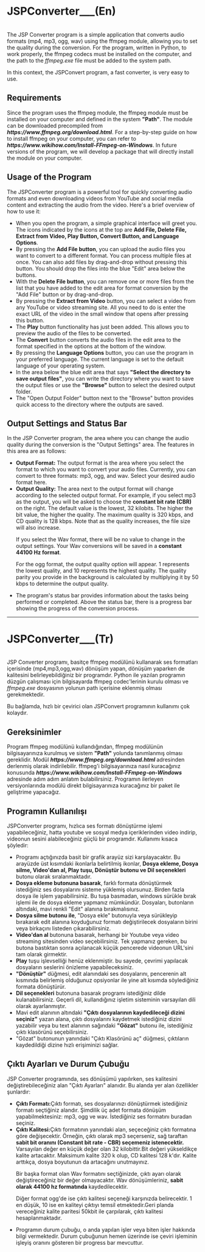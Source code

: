 <h1 font size="18"> JSPConverter___(En)</h1><br>
The JSP Converter program is a simple application that converts audio formats (mp4, mp3, ogg, wav) using the ffmpeg module, allowing you to set the quality during the conversion. For the program, written in Python, to work properly, the ffmpeg codecs must be installed on the computer, and the path to the <i>ffmpeg.exe</i> file must be added to the system path.
<p>In this context, the JSPConvert program, a fast converter, is very easy to use.</p>
<p></p>
<h2>Requirements</h2>
Since the program uses the ffmpeg module, the ffmpeg module must be installed on your computer and defined in the system <b>"Path"</b>. The module can be downloaded precompiled from <i><b>https://www.ffmpeg.org/download.html</i></b>. For a step-by-step guide on how to install ffmpeg on your computer, you can refer to <i><b>https://www.wikihow.com/Install-FFmpeg-on-Windows</b></i>. In future versions of the program, we will develop a package that will directly install the module on your computer.
<h2 font size="14">Usage of the Program</h2>
The JSPConverter program is a powerful tool for quickly converting audio formats and even downloading videos from YouTube and social media content and extracting the audio from the video. Here's a brief overview of how to use it:
<ul>
  <li>When you open the program, a simple graphical interface will greet you. The icons indicated by the icons at the top are <b>Add File, Delete File, Extract from Video, Play Button, Convert Button, and Language Options</b>.</li>
  <li>By pressing the <b>Add File button</b>, you can upload the audio files you want to convert to a different format. You can process multiple files at once. You can also add files by drag-and-drop without pressing this button. You should drop the files into the blue "Edit" area below the buttons.</li>
  <li>With the <b>Delete File button</b>, you can remove one or more files from the list that you have added to the edit area for format conversion by the "Add File" button or by drag-and-drop.</li>
  <li>By pressing the <b>Extract from Video</b> button, you can select a video from any YouTube or video streaming site. All you need to do is enter the exact URL of the video in the small window that opens after pressing this button.</li>
  <li>The <b>Play</b> button functionality has just been added. This allows you to preview the audio of the files to be converted.</li>
  <li>The <b>Convert</b> button converts the audio files in the edit area to the format specified in the options at the bottom of the window.</li>
  <li>By pressing the <b>Language Options</b> button, you can use the program in your preferred language. The current language is set to the default language of your operating system.</li>
  <li>In the area below the blue edit area that says <b>"Select the directory to save output files"</b>, you can write the directory where you want to save the output files or use the <b>"Browse"</b> button to select the desired output folder.</li>
  <li>The "Open Output Folder" button next to the "Browse" button provides quick access to the directory where the outputs are saved.</li>
</ul>
<h2>Output Settings and Status Bar</h2>
<p>
  In the JSP Converter program, the area where you can change the audio quality during the conversion is the "Output Settings" area. The features in this area are as follows:
  <ul>
    <li><b>Output Format:</b> The output format is the area where you select the format to which you want to convert your audio files. Currently, you can convert to three formats: mp3, ogg, and wav. Select your desired audio format here.</li>
    <li><b>Output Quality:</b> The area next to the output format will change according to the selected output format. For example, if you select mp3 as the output, you will be asked to choose the <b>constant bit rate (CBR)</b> on the right. The default value is the lowest, 32 kilobits. The higher the bit value, the higher the quality. The maximum quality is 320 kbps, and CD quality is 128 kbps. Note that as the quality increases, the file size will also increase.
    <p>If you select the Wav format, there will be no value to change in the output settings. Your Wav conversions will be saved in a <b>constant 44100 Hz format</b>.</p>
    <p>For the ogg format, the output quality option will appear. 1 represents the lowest quality, and 10 represents the highest quality. The quality parity you provide in the background is calculated by multiplying it by 50 kbps to determine the output quality.</p></li>
    <li>The program's status bar provides information about the tasks being performed or completed. Above the status bar, there is a progress bar showing the progress of the conversion process.</li>
  </ul>
</p>
  
<hr>
<h1 font size="18"> JSPConverter___(Tr) </h1><br>
JSP Converter programı, basitçe ffmpeg modülünü kullanarak ses formatları içerisinde (mp4,mp3,ogg,wav) dönüşüm yapan, dönüşüm yaparken de kalitesini belirleyebildiğiniz bir programdır. Python ile yazılan programın düzgün çalışması için bilgisayarda ffmpeg codec'lerinin kurulu olması ve <i>ffmpeg.exe</i> dosyasının yolunun path içerisine eklenmiş olması gerekmektedir.
<p>Bu bağlamda, hızlı bir çevirici olan JSPConvert programının kullanımı çok kolaydır.</p>
<p></p>
<h2>Gereksinimler</h2>
Program ffmpeg modülünü kullandığından, ffmpeg modülünün bilgisayarınıza kurulmuş ve  sistem <b>"Path"</b> yolunda tanımlanmış olması gereklidir. Modül <i><b>https://www.ffmpeg.org/download.html </i></b>adresinden derlenmiş olarak indirilebilir. ffmpeg'i bilgisayarınıza nasıl kuracağınız konusunda
<i><b>https://www.wikihow.com/Install-FFmpeg-on-Windows </b></i>adresinde adım adım anlatım bulabilirsiniz. Programın ilerleyen versiyonlarında modülü direkt bilgisayarınıza kuracağınız bir paket ile geliştrime yapacağız. 
<h2 font size="14">Programın Kullanılışı</h2>
JSPConverter programı, hızlıca ses formatı dönüştürme işlemi yapabileceğiniz, hatta youtube ve sosyal medya içeriklerinden video indirip, videonun sesini alabileceğiniz güçlü bir programdır. Kullanımı kısaca şöyledir:
<ul>
  <li>Programı açtığınızda basit bir grafik arayüz sizi karşılayacaktır. Bu arayüzde üst kısımdaki ikonlarla belirtilmiş ikonlar, <b>Dosya ekleme, Dosya silme, Video'dan al, Play tuşu, Dönüştür butonu ve Dil seçenekleri</b> butonu olarak sıralanmaktadır.</li>
  <li><b>Dosya ekleme butonuna basarak</b>, farklı formata dönüştürmek istediğiniz ses dosyalarını sisteme yüklemiş olursunuz. Birden fazla dosya ile işlem yapabilirsiniz. Bu tuşa basmadan, windows sürükle bırak işlemi ile de dosya ekleme yapmanız mümkündür. Dosyaları, butonların altındaki, mavi renkli "Edit" alanına bırakmalısınız.</li>
  <li><b>Dosya silme butonu ile</b>, "Dosya ekle" butonuyla veya sürükleyip bırakarak edit alanına koyduğunuz formatı değiştirilecek dosyaların birini veya birkaçını listeden çıkarabilirsiniz.</li>
  <li><b>Video'dan al </b> butonuna basarak, herhangi bir Youtube veya video streaming sitesinden video seçebilirsiniz. Tek yapmanız gereken, bu butona bastıktan sonra açılanacak küçük pencerede videonun URL'sini tam olarak girmektir.</li>
  <li><b>Play</b> tuşu işlevselliği henüz eklenmiştir. bu sayede, çevrimi yapılacak dosyaların seslerini önizleme yapabileceksiniz.</li>
  <li><b>"Dönüştür"</b> düğmesi, edit alanındaki ses dosyalarını, pencerenin alt kısmında belirlemiş olduğunuz opsiyonlar ile yine alt kısımda söylediğiniz formata dönüştürür.</li>
  <li><b>Dil seçenekleri</b> butonuna basarak programı istediğiniz dilde kulanabilirsiniz. Geçerli dil, kullandığınız işletim sisteminin varsayılan dili olarak ayarlanmıştır.</li>
  <li>Mavi edit alanının altındaki <b>"Çıktı dosyalarının kaydedileceği dizini seçiniz"</b> yazan alana, çıktı dosyalarını kaydetmek istediğiniz dizini yazabilir veya bu text alanının sağındaki <b>"Gözat"</b> butonu ile, istediğiniz çıktı klasörünü seçebilirsiniz.</li>
  <li>"Gözat" butonunun yanındaki "Çıktı Klasörünü aç" düğmesi, çıktıların kaydedildiği dizine hızlı erişiminizi sağlar.</li>
  
</ul>
<h2>Çıktı Ayarları ve Durum Çubuğu</h2>
<p>
  JSP Converter programında, ses dönüşümü yapılırken, ses kalitesini değiştirebileceğiniz alan "Çıktı Ayarları" alanıdır. Bu alanda yer alan özellikler şunlardır:
  <ul>
    <li><b>Çıktı Formatı:</b>Çıktı formatı, ses dosyalarınızı dönüştürmek istediğiniz formatı seçtiğiniz alandır. Şimdilik üç adet formata dönüşüm yapabilmektesiniz: mp3, ogg ve wav. İstediğiniz ses formatını buradan seçiniz.</li>
    <li><b>Çıktı Kalitesi:</b>Çıktı formatının yanındaki alan, seçeceğiniz çıktı formatına göre değişecektir. Örneğin, çıktı olarak mp3 seçerseniz, sağ taraftan <b>sabit bit oranını (Constant bit rate - CBR) seçemeniz istenecektir.</b> Varsayılan değer en küçük değer olan 32 kilobittir.Bit değeri yükseldikçe kalite artacaktır. Maksimum kalite 320 k olup, CD kalitesi 128 k'dır. Kalite arttıkça, dosya boyutunun da artacağını unutmayınız.
    <p>Bir başka format olan Wav formatını seçtiğinizde, çıktı ayarı olarak değiştireceğiniz bir değer olmayacaktır. Wav dönüşümleriniz, <b>sabit olarak 44100 hz formatında </b>kaydedilecektir.</p>
    <p>Diğer format ogg'de ise çıktı kalitesi seçeneği karşınızda belirecektir. 1 en düşük, 10 ise en kaliteyi çıktıyı temsil etmektedir.Geri planda vereceğiniz kalite paritesi 50kbit ile çarpılarak, çıktı kalitesi hesaplanmaktadır.</p></li>
    <li>Programın durum çubuğu, o anda yapılan işler veya biten işler hakkında bilgi vermektedir. Durum çubuğunun hemen üzerinde ise çeviri işleminin işleyiş oranını gösteren bir progress bar mevcuttur.</li>
  </ul>
</p>
